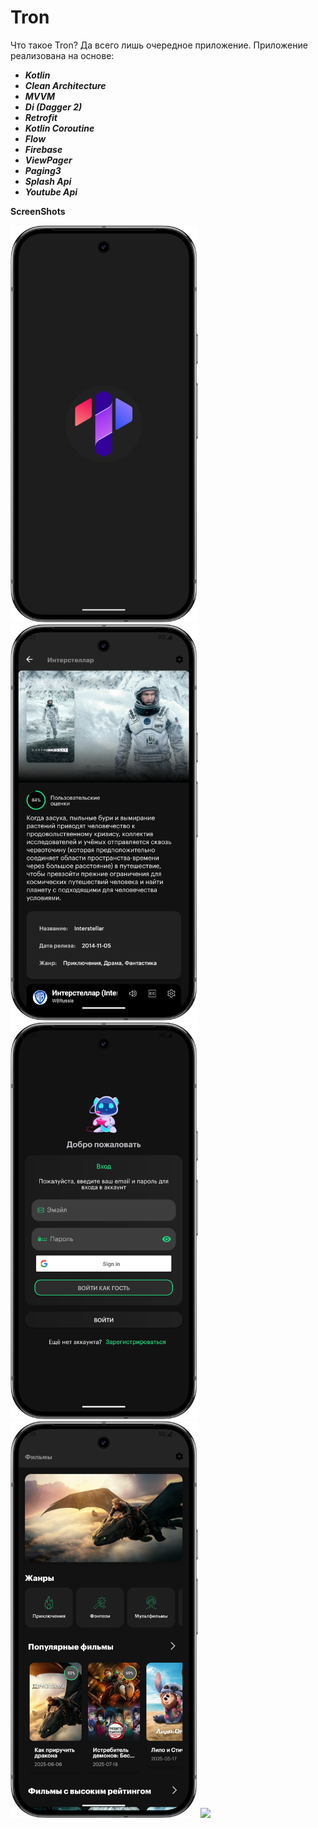 # Tron
Что такое Tron? Да всего лишь очередное приложение.
Приложение реализована на основе:
* **_Kotlin_**
* **_Clean Architecture_**
* **_MVVM_**
* **_Di (Dagger 2)_**
* **_Retrofit_**
* **_Kotlin Coroutine_**
* **_Flow_**
* **_Firebase_**
* **_ViewPager_**
* **_Paging3_**
* **_Splash Api_**
* **_Youtube Api_**

**ScreenShots**
<div id="banner">
    <div class="inline-block">
 <img src="screenshot/screenshot1.png" width="300"/>
<img src="screenshot/screenshot5.png" width="300"/>
<img src="screenshot/screenshot2.png" width="300"/>
<img src="screenshot/screenshot3.png" width="300"/>
<img src="screenshot/screenshot4.png" width="300"/>
    </div>
</div>
